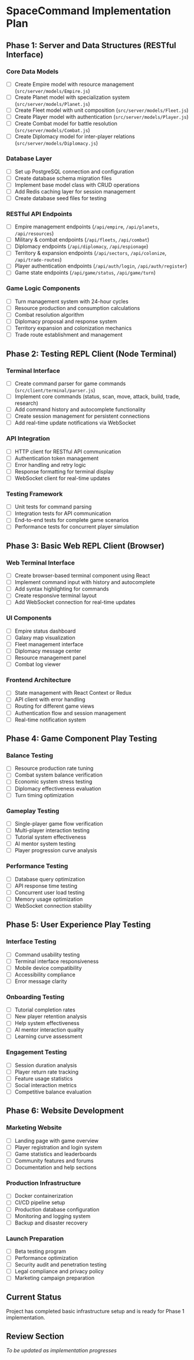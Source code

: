 # SpaceCommand Implementation Plan

## Phase 1: Server and Data Structures (RESTful Interface)

### Core Data Models
- [ ] Create Empire model with resource management (`src/server/models/Empire.js`)
- [ ] Create Planet model with specialization system (`src/server/models/Planet.js`)
- [ ] Create Fleet model with unit composition (`src/server/models/Fleet.js`)
- [ ] Create Player model with authentication (`src/server/models/Player.js`)
- [ ] Create Combat model for battle resolution (`src/server/models/Combat.js`)
- [ ] Create Diplomacy model for inter-player relations (`src/server/models/Diplomacy.js`)

### Database Layer
- [ ] Set up PostgreSQL connection and configuration
- [ ] Create database schema migration files
- [ ] Implement base model class with CRUD operations
- [ ] Add Redis caching layer for session management
- [ ] Create database seed files for testing

### RESTful API Endpoints
- [ ] Empire management endpoints (`/api/empire`, `/api/planets`, `/api/resources`)
- [ ] Military & combat endpoints (`/api/fleets`, `/api/combat`)
- [ ] Diplomacy endpoints (`/api/diplomacy`, `/api/espionage`)
- [ ] Territory & expansion endpoints (`/api/sectors`, `/api/colonize`, `/api/trade-routes`)
- [ ] Player authentication endpoints (`/api/auth/login`, `/api/auth/register`)
- [ ] Game state endpoints (`/api/game/status`, `/api/game/turn`)

### Game Logic Components
- [ ] Turn management system with 24-hour cycles
- [ ] Resource production and consumption calculations
- [ ] Combat resolution algorithm
- [ ] Diplomacy proposal and response system
- [ ] Territory expansion and colonization mechanics
- [ ] Trade route establishment and management

## Phase 2: Testing REPL Client (Node Terminal)

### Terminal Interface
- [ ] Create command parser for game commands (`src/client/terminal/parser.js`)
- [ ] Implement core commands (status, scan, move, attack, build, trade, research)
- [ ] Add command history and autocomplete functionality
- [ ] Create session management for persistent connections
- [ ] Add real-time update notifications via WebSocket

### API Integration
- [ ] HTTP client for RESTful API communication
- [ ] Authentication token management
- [ ] Error handling and retry logic
- [ ] Response formatting for terminal display
- [ ] WebSocket client for real-time updates

### Testing Framework
- [ ] Unit tests for command parsing
- [ ] Integration tests for API communication
- [ ] End-to-end tests for complete game scenarios
- [ ] Performance tests for concurrent player simulation

## Phase 3: Basic Web REPL Client (Browser)

### Web Terminal Interface
- [ ] Create browser-based terminal component using React
- [ ] Implement command input with history and autocomplete
- [ ] Add syntax highlighting for commands
- [ ] Create responsive terminal layout
- [ ] Add WebSocket connection for real-time updates

### UI Components
- [ ] Empire status dashboard
- [ ] Galaxy map visualization
- [ ] Fleet management interface
- [ ] Diplomacy message center
- [ ] Resource management panel
- [ ] Combat log viewer

### Frontend Architecture
- [ ] State management with React Context or Redux
- [ ] API client with error handling
- [ ] Routing for different game views
- [ ] Authentication flow and session management
- [ ] Real-time notification system

## Phase 4: Game Component Play Testing

### Balance Testing
- [ ] Resource production rate tuning
- [ ] Combat system balance verification
- [ ] Economic system stress testing
- [ ] Diplomacy effectiveness evaluation
- [ ] Turn timing optimization

### Gameplay Testing
- [ ] Single-player game flow verification
- [ ] Multi-player interaction testing
- [ ] Tutorial system effectiveness
- [ ] AI mentor system testing
- [ ] Player progression curve analysis

### Performance Testing
- [ ] Database query optimization
- [ ] API response time testing
- [ ] Concurrent user load testing
- [ ] Memory usage optimization
- [ ] WebSocket connection stability

## Phase 5: User Experience Play Testing

### Interface Testing
- [ ] Command usability testing
- [ ] Terminal interface responsiveness
- [ ] Mobile device compatibility
- [ ] Accessibility compliance
- [ ] Error message clarity

### Onboarding Testing
- [ ] Tutorial completion rates
- [ ] New player retention analysis
- [ ] Help system effectiveness
- [ ] AI mentor interaction quality
- [ ] Learning curve assessment

### Engagement Testing
- [ ] Session duration analysis
- [ ] Player return rate tracking
- [ ] Feature usage statistics
- [ ] Social interaction metrics
- [ ] Competitive balance evaluation

## Phase 6: Website Development

### Marketing Website
- [ ] Landing page with game overview
- [ ] Player registration and login system
- [ ] Game statistics and leaderboards
- [ ] Community features and forums
- [ ] Documentation and help sections

### Production Infrastructure
- [ ] Docker containerization
- [ ] CI/CD pipeline setup
- [ ] Production database configuration
- [ ] Monitoring and logging system
- [ ] Backup and disaster recovery

### Launch Preparation
- [ ] Beta testing program
- [ ] Performance optimization
- [ ] Security audit and penetration testing
- [ ] Legal compliance and privacy policy
- [ ] Marketing campaign preparation

## Current Status
Project has completed basic infrastructure setup and is ready for Phase 1 implementation.

## Review Section
*To be updated as implementation progresses*